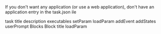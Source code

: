 If you don't want any application (or use a web application), don't have an application entry in the task.json ile

task
    title
    description
    executables
    setParam
    loadParam
    addEvent
    addStates
    userPrompt
    Blocks
        Block
        title
        loadParam